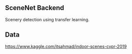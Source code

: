 ## SceneNet Backend

Scenery detection using transfer learning.

## Data

https://www.kaggle.com/itsahmad/indoor-scenes-cvpr-2019